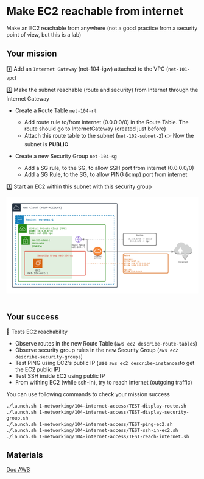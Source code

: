 # Make EC2 reachable from internet
Make an EC2 reachable from anywhere (not a good practice from a security point of view, but this is a lab)

## Your mission
1️⃣ Add an `Internet Gateway` (net-104-igw) attached to the VPC (`net-101-vpc`)

2️⃣ Make the subnet reachable (route and security) from Internet through the Internet Gateway
- Create a Route Table `net-104-rt`
  - Add route rule to/from internet (0.0.0.0/0) in the Route Table. The route should go to InternetGateway (created just before)
  - Attach this route table to the subnet (`net-102-subnet-2`)
👉 Now the subnet is **PUBLIC** 

- Create a new Security Group `net-104-sg`
  - Add a SG rule, to the SG, to allow SSH port from internet (0.0.0.0/0)
  - Add a SG Rule, to the SG, to allow PING (icmp) port from internet

3️⃣ Start an EC2 within this subnet with this security group

<div align="center">
<img src="./doc/104-internet-access.png" width="800" alt="Image of VPC">
</div>
<br>

## Your success
🏁 Tests EC2 reachability
- Observe routes in the new Route Table (`aws ec2 describe-route-tables`)
- Observe security group rules in the new Security Group (`aws ec2 describe-security-groups`)
- Test PING using EC2's public IP (use `aws ec2 describe-instances`to get the EC2 public IP)
- Test SSH inside EC2 using public IP
- From withing EC2 (while ssh-in), try to reach internet (outgoing traffic)

You can use following commands to check your mission success
```shell
./launch.sh 1-networking/104-internet-access/TEST-display-route.sh 
./launch.sh 1-networking/104-internet-access/TEST-display-security-group.sh
./launch.sh 1-networking/104-internet-access/TEST-ping-ec2.sh
./launch.sh 1-networking/104-internet-access/TEST-ssh-in-ec2.sh
./launch.sh 1-networking/104-internet-access/TEST-reach-internet.sh
```

## Materials

[Doc AWS](https://docs.aws.amazon.com/vpc/latest/userguide/VPC_Internet_Gateway.html)
